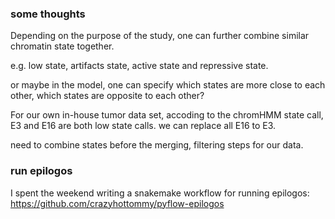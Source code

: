 ### some thoughts

Depending on the purpose of the study, one can further combine similar chromatin state together.

e.g. low state, artifacts state, active state and repressive state.

or maybe in the model, one can specify which states are more close to each other, which states are opposite to each other?

For our own in-house tumor data set, accoding to the chromHMM state call, E3 and E16 are both low state calls. we can replace all E16 to E3.

need to combine states before the merging, filtering steps for our data.

### run epilogos

I spent the weekend writing a snakemake workflow for running epilogos: https://github.com/crazyhottommy/pyflow-epilogos
